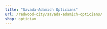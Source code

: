 ```yaml
---
title: "Savada-Adamich Opticians"
url: /redwood-city/savada-adamich-opticians/
shop: optician
---
```

